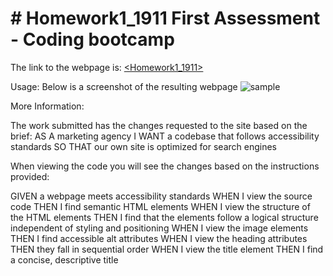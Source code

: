 <body>

<h1>
# Homework1_1911
First Assessment - Coding bootcamp
</h1>

The link to the webpage is:
<a href="https://suziestephen.github.io/suziestephen.github.io-hw1/"><Homework1_1911></a>

Usage:
Below is a screenshot of the resulting webpage
![sample](https://user-images.githubusercontent.com/74234842/99658175-3b757c80-2ab3-11eb-96bb-5c5e2b7c0407.png)


More Information:

The work submitted has the changes requested to the site based on the brief:
AS A marketing agency
I WANT a codebase that follows accessibility standards
SO THAT our own site is optimized for search engines


When viewing the code you will see the changes based on the instructions provided:

GIVEN a webpage meets accessibility standards
WHEN I view the source code
THEN I find semantic HTML elements
WHEN I view the structure of the HTML elements
THEN I find that the elements follow a logical structure independent of styling and positioning
WHEN I view the image elements
THEN I find accessible alt attributes
WHEN I view the heading attributes
THEN they fall in sequential order
WHEN I view the title element
THEN I find a concise, descriptive title

</body>
